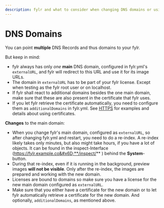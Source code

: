 ```yaml
---
description: fylr and what to consider when changing DNS domains or using multiple domains
---
```


# DNS Domains

You can point **multiple** DNS Records and thus domains to your fylr.

But keep in mind:

* fylr always has only _one_ **main** DNS domain, configured in fylr.yml's `externalURL`, and fylr will redirect to this URL and use it for its image URLs.
* The domain in `externalURL` has to be part of your fylr license. Except when testing as the fylr root user or on localhost.
* If fylr shall react to additional domains besides the one main domain, make sure that these are also present in the certificate that fylr uses.&#x20;
* If you let fylr retrieve the certificate automatically, you need to configure them as `additionalDomains` in fylr.yml. See [HTTPS](http-and-https.md) for examples and details about using certificates.

**Changes** to the main domain:

* When you change fylr's main domain, configured as `externalURL`, so after changing fylr.yml and restart, you need to do a re-index. A re-index likely takes only minutes, but also might take hours, if you have a lot of objects. It can be found in the inspect-Interface (https://fylr.example.co&#x6D;**/inspect/** )  behind the **System**-button.
* During that re-index, even if it is running in the background, preview images **will not be visible**. Only after the re-index, the images are prepared and working with the new domain.
* Licenses are bound to domains so make sure you have a license for the new main domain configured as `externalURL`.
* Make sure that you either have a certificate for the new domain or to let fylr automatically retrieve a certificate for the new domain. And optionally, `additionalDomains`, as mentioned above.

